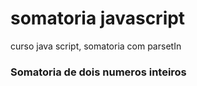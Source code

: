 # somatoria javascript
 curso java script, somatoria com parsetIn

<!DOCTYPE html>
<html>

<head>
    <title>js03_parseInt.htm - somatoria</title>
    <meta http-equiv="Content-Type" content="text/html" ; charset=iso-8859-1 ">
<meta http-equiv="Content-Type " content="text/html "; charset=utf-8">
    <meta charset="utf-8" />
</head>
<html>

<body>
    <h3>Somatoria de dois numeros inteiros</h3>
    <script language="JavaScript">
        <!--
        /* Objetivo: desenvolver um ´rograma em JavaScript que faça a leitura de 2 números inteiros e apresente o resultado da soma entre eles.
         */

        /* Definição das variáveis*/
        var js_n1;
        var js_n2;
        var js_soma;

        /* Entrada de Dados */
        js_n1 = parseInt(window.prompt('Informe o primeiro numero:', 'Digite aqui'));
        js_n2 = parseInt(window.prompt('Informe o segundo numero:', 'Digite aqui'));

        /* Processamento de Dados */
        js_soma = js_n1 + js_n2;

        /* Saída de Dados */
        document.write('O Resultado da soma= ' + js_soma);
    </script>
</body>

</html>